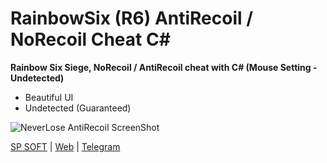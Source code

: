
# RainbowSix (R6) AntiRecoil / NoRecoil Cheat C#
**Rainbow Six Siege, NoRecoil / AntiRecoil cheat with C# (Mouse Setting - Undetected)**

 - Beautiful UI
 - Undetected (Guaranteed)

![NeverLose AntiRecoil ScreenShot](https://mojtabakaramloo.ir/r6.png)

[SP SOFT](https://sp-soft.ir) | [Web](https://karamlou.com) | [Telegram](https://t.me/sir_programmer)

